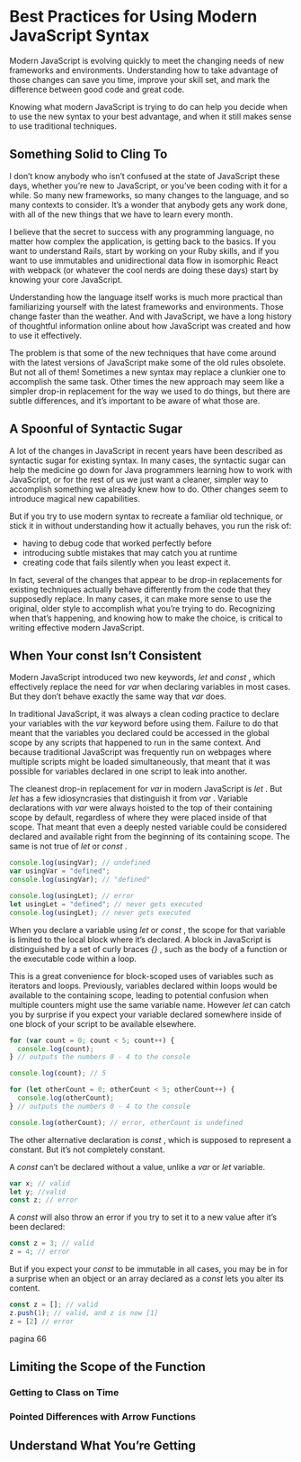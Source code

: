 # Best Practices for Using Modern JavaScript Syntax

Modern JavaScript is evolving quickly to meet the changing needs of new
frameworks and environments. Understanding how to take advantage of
those changes can save you time, improve your skill set, and mark the
difference between good code and great code.

Knowing what modern JavaScript is trying to do can help you decide when to use
the new syntax to your best advantage, and when it still makes sense to use
traditional techniques.

## Something Solid to Cling To

I don’t know anybody who isn’t confused at the state of JavaScript these days,
whether you’re new to JavaScript, or you’ve been coding with it for a while. So
many new frameworks, so many changes to the language, and so many contexts
to consider. It’s a wonder that anybody gets any work done, with all of the new
things that we have to learn every month.

I believe that the secret to success with any programming language, no matter
how complex the application, is getting back to the basics. If you want to
understand Rails, start by working on your Ruby skills, and if you want to use
immutables and unidirectional data flow in isomorphic React with webpack (or
whatever the cool nerds are doing these days) start by knowing your core
JavaScript.

Understanding how the language itself works is much more practical than
familiarizing yourself with the latest frameworks and environments. Those
change faster than the weather. And with JavaScript, we have a long history of
thoughtful information online about how JavaScript was created and how to use
it effectively.

The problem is that some of the new techniques that have come around with the
latest versions of JavaScript make some of the old rules obsolete. But not all of
them! Sometimes a new syntax may replace a clunkier one to accomplish the
same task. Other times the new approach may seem like a simpler drop-in
replacement for the way we used to do things, but there are subtle differences,
and it’s important to be aware of what those are.

## A Spoonful of Syntactic Sugar

A lot of the changes in JavaScript in recent years have been described as
syntactic sugar for existing syntax. In many cases, the syntactic sugar can help
the medicine go down for Java programmers learning how to work with
JavaScript, or for the rest of us we just want a cleaner, simpler way to accomplish
something we already knew how to do. Other changes seem to introduce
magical new capabilities.

But if you try to use modern syntax to recreate a familiar old technique, or stick it
in without understanding how it actually behaves, you run the risk of:

- having to debug code that worked perfectly before
- introducing subtle mistakes that may catch you at runtime
- creating code that fails silently when you least expect it.

In fact, several of the changes that appear to be drop-in replacements for
existing techniques actually behave differently from the code that they
supposedly replace. In many cases, it can make more sense to use the original,
older style to accomplish what you’re trying to do. Recognizing when that’s
happening, and knowing how to make the choice, is critical to writing effective
modern JavaScript.

## When Your const Isn’t Consistent

Modern JavaScript introduced two new keywords, _let_ and _const_ , which
effectively replace the need for _var_ when declaring variables in most cases. But
they don’t behave exactly the same way that _var_ does.

In traditional JavaScript, it was always a clean coding practice to declare your
variables with the _var_ keyword before using them. Failure to do that meant that
the variables you declared could be accessed in the global scope by any scripts
that happened to run in the same context. And because traditional JavaScript
was frequently run on webpages where multiple scripts might be loaded
simultaneously, that meant that it was possible for variables declared in one
script to leak into another.

The cleanest drop-in replacement for _var_ in modern JavaScript is _let_ . But _let_
has a few idiosyncrasies that distinguish it from _var_ . Variable declarations with
_var_ were always hoisted to the top of their containing scope by default,
regardless of where they were placed inside of that scope. That meant that even
a deeply nested variable could be considered declared and available right from
the beginning of its containing scope. The same is not true of _let_ or _const_ .

```javascript
console.log(usingVar); // undefined
var usingVar = "defined";
console.log(usingVar); // "defined"

console.log(usingLet); // error
let usingLet = "defined"; // never gets executed
console.log(usingLet); // never gets executed
```

When you declare a variable using _let_ or _const_ , the scope for that variable is
limited to the local block where it’s declared. A block in JavaScript is
distinguished by a set of curly braces _{}_ , such as the body of a function or the
executable code within a loop.

This is a great convenience for block-scoped uses of variables such as iterators
and loops. Previously, variables declared within loops would be available to the
containing scope, leading to potential confusion when multiple counters might
use the same variable name. However _let_ can catch you by surprise if you
expect your variable declared somewhere inside of one block of your script to be
available elsewhere.

```javascript
for (var count = 0; count < 5; count++) {
  console.log(count);
} // outputs the numbers 0 - 4 to the console

console.log(count); // 5

for (let otherCount = 0; otherCount < 5; otherCount++) {
  console.log(otherCount);
} // outputs the numbers 0 - 4 to the console

console.log(otherCount); // error, otherCount is undefined
```

The other alternative declaration is _const_ , which is supposed to represent a
constant. But it’s not completely constant.

A _const_ can’t be declared without a value, unlike a _var_ or _let_ variable.

```javascript
var x; // valid
let y; //valid
const z; // error
```

A _const_ will also throw an error if you try to set it to a new value after it’s been
declared:

```javascript
const z = 3; // valid
z = 4; // error
```

But if you expect your _const_ to be immutable in all cases, you may be in for a
surprise when an object or an array declared as a _const_ lets you alter its
content.

```javascript
const z = []; // valid
z.push(1); // valid, and z is now [1]
z = [2] // error
```
pagina 66


## Limiting the Scope of the Function

### Getting to Class on Time

### Pointed Differences with Arrow Functions

## Understand What You’re Getting

